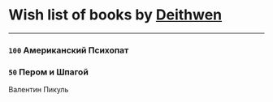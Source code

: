 # Wish list of books by [Deithwen](http://vk.com/id371574201)
---

### `100` Американский Психопат

### `50` Пером и Шпагой
Валентин Пикуль

